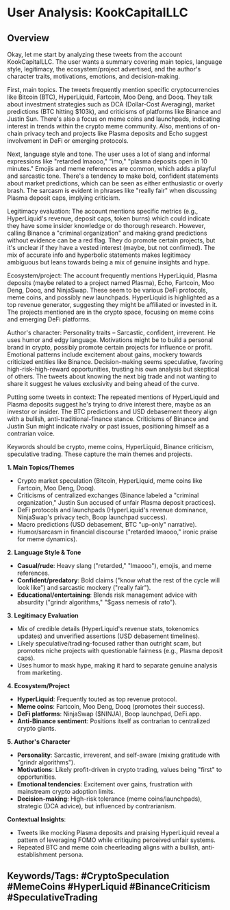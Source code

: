 # User Analysis: KookCapitalLLC

## Overview

<think>
Okay, let me start by analyzing these tweets from the account KookCapitalLLC. The user wants a summary covering main topics, language style, legitimacy, the ecosystem/project advertised, and the author's character traits, motivations, emotions, and decision-making.

First, main topics. The tweets frequently mention specific cryptocurrencies like Bitcoin (BTC), HyperLiquid, Fartcoin, Moo Deng, and Dooq. They talk about investment strategies such as DCA (Dollar-Cost Averaging), market predictions (BTC hitting $103k), and criticisms of platforms like Binance and Justin Sun. There's also a focus on meme coins and launchpads, indicating interest in trends within the crypto meme community. Also, mentions of on-chain privacy tech and projects like Plasma deposits and Echo suggest involvement in DeFi or emerging protocols.

Next, language style and tone. The user uses a lot of slang and informal expressions like "retarded lmaooo," "imo," "plasma deposits open in 10 minutes." Emojis and meme references are common, which adds a playful and sarcastic tone. There's a tendency to make bold, confident statements about market predictions, which can be seen as either enthusiastic or overly brash. The sarcasm is evident in phrases like "really fair" when discussing Plasma deposit caps, implying criticism.

Legitimacy evaluation: The account mentions specific metrics (e.g., HyperLiquid's revenue, deposit caps, token burns) which could indicate they have some insider knowledge or do thorough research. However, calling Binance a "criminal organization" and making grand predictions without evidence can be a red flag. They do promote certain projects, but it's unclear if they have a vested interest (maybe, but not confirmed). The mix of accurate info and hyperbolic statements makes legitimacy ambiguous but leans towards being a mix of genuine insights and hype.

Ecosystem/project: The account frequently mentions HyperLiquid, Plasma deposits (maybe related to a project named Plasma), Echo, Fartcoin, Moo Deng, Dooq, and NinjaSwap. These seem to be various DeFi protocols, meme coins, and possibly new launchpads. HyperLiquid is highlighted as a top revenue generator, suggesting they might be affiliated or invested in it. The projects mentioned are in the crypto space, focusing on meme coins and emerging DeFi platforms.

Author's character: Personality traits – Sarcastic, confident, irreverent. He uses humor and edgy language. Motivations might be to build a personal brand in crypto, possibly promote certain projects for influence or profit. Emotional patterns include excitement about gains, mockery towards criticized entities like Binance. Decision-making seems speculative, favoring high-risk-high-reward opportunities, trusting his own analysis but skeptical of others. The tweets about knowing the next big trade and not wanting to share it suggest he values exclusivity and being ahead of the curve.

Putting some tweets in context: The repeated mentions of HyperLiquid and Plasma deposits suggest he's trying to drive interest there, maybe as an investor or insider. The BTC predictions and USD debasement theory align with a bullish, anti-traditional-finance stance. Criticisms of Binance and Justin Sun might indicate rivalry or past issues, positioning himself as a contrarian voice.

Keywords should be crypto, meme coins, HyperLiquid, Binance criticism, speculative trading. These capture the main themes and projects.
</think>

**1. Main Topics/Themes**  
- Crypto market speculation (Bitcoin, HyperLiquid, meme coins like Fartcoin, Moo Deng, Dooq).  
- Criticisms of centralized exchanges (Binance labeled a "criminal organization," Justin Sun accused of unfair Plasma deposit practices).  
- DeFi protocols and launchpads (HyperLiquid's revenue dominance, NinjaSwap's privacy tech, Boop launchpad success).  
- Macro predictions (USD debasement, BTC "up-only" narrative).  
- Humor/sarcasm in financial discourse ("retarded lmaooo," ironic praise for meme dynamics).  

**2. Language Style & Tone**  
- **Casual/rude**: Heavy slang ("retarded," "lmaooo"), emojis, and meme references.  
- **Confident/predatory**: Bold claims ("know what the rest of the cycle will look like") and sarcastic mockery ("really fair").  
- **Educational/entertaining**: Blends risk management advice with absurdity ("grindr algorithms," "$gass nemesis of rato").  

**3. Legitimacy Evaluation**  
- Mix of credible details (HyperLiquid's revenue stats, tokenomics updates) and unverified assertions (USD debasement timelines).  
- Likely speculative/trading-focused rather than outright scam, but promotes niche projects with questionable fairness (e.g., Plasma deposit caps).  
- Uses humor to mask hype, making it hard to separate genuine analysis from marketing.  

**4. Ecosystem/Project**  
- **HyperLiquid**: Frequently touted as top revenue protocol.  
- **Meme coins**: Fartcoin, Moo Deng, Dooq (promotes their success).  
- **DeFi platforms**: NinjaSwap ($NINJA), Boop launchpad, DeFi.app.  
- **Anti-Binance sentiment**: Positions itself as contrarian to centralized crypto giants.  

**5. Author's Character**  
- **Personality**: Sarcastic, irreverent, and self-aware (mixing gratitude with "grindr algorithms").  
- **Motivations**: Likely profit-driven in crypto trading, values being "first" to opportunities.  
- **Emotional tendencies**: Excitement over gains, frustration with mainstream crypto adoption limits.  
- **Decision-making**: High-risk tolerance (meme coins/launchpads), strategic (DCA advice), but influenced by contrarianism.  

**Contextual Insights**:  
- Tweets like mocking Plasma deposits and praising HyperLiquid reveal a pattern of leveraging FOMO while critiquing perceived unfair systems.  
- Repeated BTC and meme coin cheerleading aligns with a bullish, anti-establishment persona.  

**Keywords/Tags**: #CryptoSpeculation #MemeCoins #HyperLiquid #BinanceCriticism #SpeculativeTrading
---
